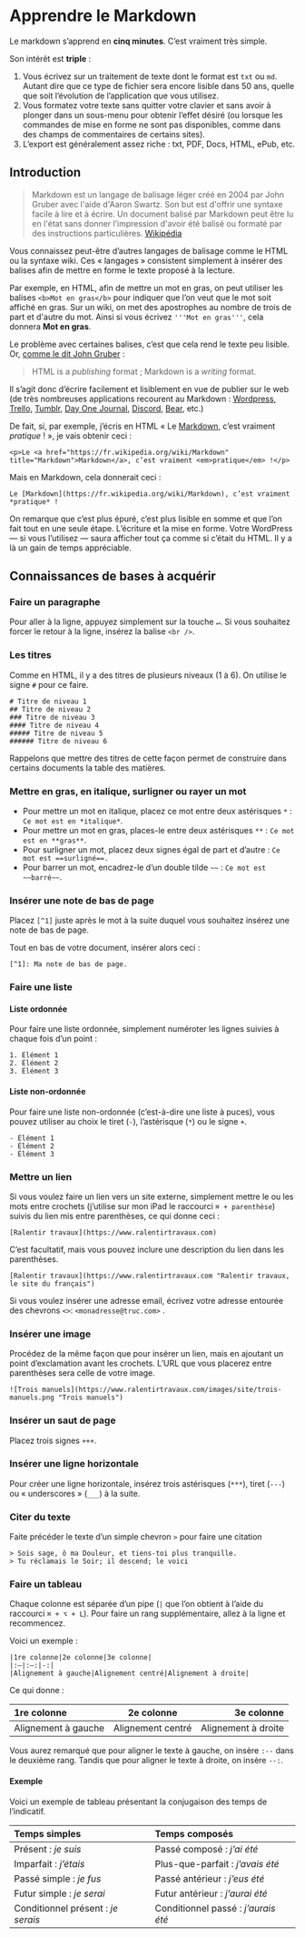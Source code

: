 # Apprendre le Markdown

Le markdown s’apprend en **cinq minutes**. C’est vraiment très simple.

Son intérêt est **triple** :

1. Vous écrivez sur un traitement de texte dont le format est `txt` ou `md`. Autant dire que ce type de fichier sera encore lisible dans 50 ans, quelle que soit l’évolution de l’application que vous utilisez.
2. Vous formatez votre texte sans quitter votre clavier et sans avoir à plonger dans un sous-menu pour obtenir l’effet désiré (ou lorsque les commandes de mise en forme ne sont pas disponibles, comme dans des champs de commentaires de certains sites). 
3. L’export est généralement assez riche : txt, PDF, Docs, HTML, ePub, etc.

## Introduction

> Markdown est un langage de balisage léger créé en 2004 par John Gruber avec l'aide d'Aaron Swartz. Son but est d'offrir une syntaxe facile à lire et à écrire. Un document balisé par Markdown peut être lu en l'état sans donner l’impression d'avoir été balisé ou formaté par des instructions particulières. [Wikipédia](https://fr.wikipedia.org/wiki/Markdown)

Vous connaissez peut-être d’autres langages de balisage comme le HTML ou la syntaxe wiki. Ces « langages » consistent simplement à insérer des balises afin de mettre en forme le texte proposé à la lecture.

Par exemple, en HTML, afin de mettre un mot en gras, on peut utiliser les balises `<b>Mot en gras</b>` pour indiquer que l’on veut que le mot soit affiché en gras. Sur un wiki, on met des apostrophes au nombre de trois de part et d'autre du mot. Ainsi si vous écrivez `'''Mot en gras'''`, cela donnera **Mot en gras**.

Le problème avec certaines balises, c’est que cela rend le texte peu lisible. Or, [comme le dit John Gruber](https://daringfireball.net/projects/markdown/syntax) :

> HTML is a *publishing* format ; Markdown is a *writing* format.

Il s’agit donc d’écrire facilement et lisiblement en vue de publier sur le web (de très nombreuses applications recourent au Markdown : [Wordpress](https://wordpress.com/support/can-i-use-markdown-on-wordpress-com/), [Trello](https://help.trello.com/article/821-using-markdown-in-trello), [Tumblr](https://tumblr.zendesk.com/hc/en-us/articles/231221707-Post-editor), [Day One Journal](http://help.dayoneapp.com/en/articles/440596-markdown-guide), [Discord](https://support.discord.com/hc/en-us/articles/210298617-Markdown-Text-101-Chat-Formatting-Bold-Italic-Underline-), [Bear](https://bear.app/faq/Markup%20:%20Markdown/Markdown%20compatibility%20mode/), etc.)

De fait, si, par exemple, j’écris en HTML « Le [Markdown](https://fr.wikipedia.org/wiki/Markdown), c’est vraiment *pratique* ! », je vais obtenir ceci :

```
<p>Le <a href="https://fr.wikipedia.org/wiki/Markdown" title="Markdown">Markdown</a>, c’est vraiment <em>pratique</em> !</p>
```

Mais en Markdown, cela donnerait ceci :

```
Le [Markdown](https://fr.wikipedia.org/wiki/Markdown), c’est vraiment *pratique* !
```

On remarque que c’est plus épuré, c’est plus lisible en somme et que l’on fait tout en une seule étape. L’écriture et la mise en forme. Votre WordPress — si vous l’utilisez — saura afficher tout ça comme si c’était du HTML. Il y a là un gain de temps appréciable.

## Connaissances de bases à acquérir

### Faire un paragraphe

Pour aller à la ligne, appuyez simplement sur la touche `↵`. Si vous souhaitez forcer le retour à la ligne, insérez la balise `<br />`.

### Les titres

Comme en HTML, il y a des titres de plusieurs niveaux (1 à 6). On utilise le signe `#` pour ce faire.

```
# Titre de niveau 1
## Titre de niveau 2
### Titre de niveau 3
#### Titre de niveau 4
##### Titre de niveau 5
###### Titre de niveau 6
```

Rappelons que mettre des titres de cette façon permet de construire dans certains documents la table des matières.

### Mettre en gras, en italique, surligner ou rayer un mot

- Pour mettre un mot en italique, placez ce mot entre deux astérisques `*` : `Ce mot est en *italique*`.
- Pour mettre un mot en gras, places-le entre deux astérisques `**` : `Ce mot est en **gras**`.
- Pour surligner un mot, placez deux signes égal de part et d’autre : `Ce mot est ==surligné==.` 
- Pour barrer un mot, encadrez-le d’un double tilde `~~` : `Ce mot est ~~barré~~`.

### Insérer une note de bas de page

Placez `[^1]` juste après le mot à la suite duquel vous souhaitez insérez une note de bas de page.

Tout en bas de votre document, insérer alors ceci :

```
[^1]: Ma note de bas de page.
```

### Faire une liste

#### Liste ordonnée

Pour faire une liste ordonnée, simplement numéroter les lignes suivies à chaque fois d’un point :

```
1. Élément 1
2. Élément 2
3. Élément 3
```

#### Liste non-ordonnée

Pour faire une liste non-ordonnée (c’est-à-dire une liste à puces), vous pouvez utiliser au choix le tiret (`-`), l’astérisque (`*`) ou le signe `+`.

```
- Élément 1
- Élément 2
- Élément 3
```

### Mettre un lien

Si vous voulez faire un lien vers un site externe, simplement mettre le ou les mots entre crochets (j’utilise sur mon iPad le raccourci `⌘ + parenthèse`) suivis du lien mis entre parenthèses, ce qui donne ceci :

```
[Ralentir travaux](https://www.ralentirtravaux.com)
```

C’est facultatif, mais vous pouvez inclure une description du lien dans les parenthèses.

```
[Ralentir travaux](https://www.ralentirtravaux.com "Ralentir travaux, le site du français")
```

Si vous voulez insérer une adresse email, écrivez votre adresse entourée des chevrons `<>`: `<monadresse@truc.com>` .

### Insérer une image

Procédez de la même façon que pour insérer un lien, mais en ajoutant un point d’exclamation avant les crochets. L’URL que vous placerez entre parenthèses sera celle de votre image.

```
![Trois manuels](https://www.ralentirtravaux.com/images/site/trois-manuels.png "Trois manuels")
```

### Insérer un saut de page

Placez trois signes `+++`.

### Insérer une ligne horizontale 

Pour créer une ligne horizontale, insérez trois astérisques (`***`), tiret (`---`) ou « underscores » (`___`) à la suite.

### Citer du texte

Faite précéder le texte d’un simple chevron `>` pour faire une citation 

```
> Sois sage, ô ma Douleur, et tiens-toi plus tranquille.
> Tu réclamais le Soir; il descend; le voici
```

### Faire un tableau

Chaque colonne est séparée d’un pipe (`|` que l’on obtient à l’aide du raccourci `⌘ + ⌥ + L`). Pour faire un rang supplémentaire, allez à la ligne et recommencez.

Voici un exemple :

```
|1re colonne|2e colonne|3e colonne|
|:—|:—:|-:|
|Alignement à gauche|Alignement centré|Alignement à droite|
```

Ce qui donne :

|1re colonne|2e colonne|3e colonne|
|:--|:--:|--:|
|Alignement à gauche|Alignement centré|Alignement à droite|

Vous aurez remarqué que pour aligner le texte à gauche, on insère `:--` dans le deuxième rang. Tandis que pour aligner le texte à droite, on insère `--:`.

#### Exemple

Voici un exemple de tableau présentant la conjugaison des temps de l’indicatif.

|Temps simples|Temps composés|
|:--|:--|
|Présent : *je suis*|Passé composé : *j’ai été*|
|Imparfait : *j’étais*|Plus-que-parfait : *j’avais été*|
|Passé simple : *je fus*|Passé antérieur : *j’eus été*|
|Futur simple : *je serai*|Futur antérieur : *j’aurai été*|
|Conditionnel présent : *je serais*|Conditionnel passé : *j’aurais été*|
